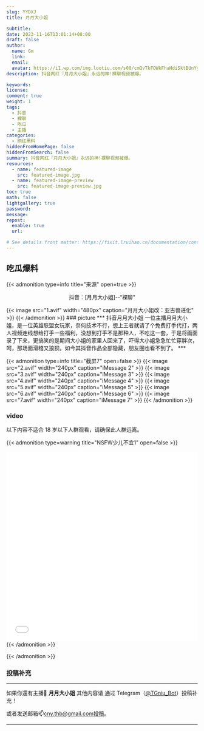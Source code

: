 ```yaml
---
slug: YYDXJ
title: 月月大小姐

subtitle:
date: 2023-11-16T13:01:14+08:00
draft: false  
author:
  name: Gm
  link: 
  email: 
  avatar: https://i1.wp.com/img.lootiu.com/s00/cmQvTkFOWkFhaHdiSktBUnYyTmFvbTczTWp6bGU5TUl4SWxYczFCMFdDQT0-d.jpg
description: 抖音网红『月月大小姐』永远的神!裸聊视频被爆。

keywords:
license:
comment: true
weight: 1
tags:
  - 抖音
  - 裸聊
  - 吃瓜
  - 主播
categories:
  - 网红黑料
hiddenFromHomePage: false
hiddenFromSearch: false
summary: 抖音网红『月月大小姐』永远的神!裸聊视频被爆。
resources:
  - name: featured-image
    src: featured-image.jpg
  - name: featured-image-preview
    src: featured-image-preview.jpg
toc: true
math: false
lightgallery: true
password:
message:
repost:
  enable: true
  url:

# See details front matter: https://fixit.lruihao.cn/documentation/content-management/introduction/#front-matter
---
```

<!--more-->


## 吃瓜爆料

{{< admonition type=info title="来源" open=true >}}

<p align="center">抖音：[月月大小姐]--“裸聊” </p>
{{< image src="1.avif" width="480px" caption="月月大小姐改：亚古兽进化" >}}
{{< /admonition >}}
### picture
***
抖音月月大小姐
一位主播月月大小姐，是一位英雄联盟女玩家，奈何技术不行，想上王者就请了个免费打手代打，两人视频连线想给打手一些福利，没想到打手不是那种人，不吃这一套，于是将画面录了下来，更搞笑的是期间大小姐的家里人回来了，吓得大小姐急急忙忙穿胖次，呵，那场面滑稽又狼狈。如今其抖音作品全部隐藏，朋友圈也看不到了。
***

{{< admonition type=info title="截屏7" open=false >}}
{{< image src="2.avif" width="240px" caption="iMessage 2" >}}
{{< image src="3.avif" width="240px" caption="iMessage 3" >}}
{{< image src="4.avif" width="240px" caption="iMessage 4" >}}
{{< image src="5.avif" width="240px" caption="iMessage 5" >}}
{{< image src="6.avif" width="240px" caption="iMessage 6" >}}
{{< image src="7.avif" width="240px" caption="iMessage 7" >}}
{{< /admonition >}}

### video
以下内容不适合 18 岁以下人群观看，请确保此人群远离。

{{< admonition type=warning title="NSFW少儿不宜1" open=false >}}

<iframe
 height=500 width=100%
 src="1.AV1"
 frameborder=0 allowfullscreen>
</iframe>
{{< /admonition >}}

{{< /admonition >}}


### 投稿补充
***
如果你還有主播🧐 **月月大小姐** 其他内容请
通过 Telegram（[@TGniu_Bot](https://t.me/TGniu_Bot)）投稿补充！


或者发送邮箱📫cny.thb@gmail.com投稿。 

***

